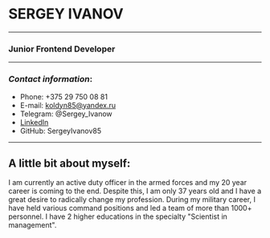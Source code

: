  # **SERGEY IVANOV** 
*****************************
 ### Junior Frontend Developer 
*****************************
 ### *Contact information*: 

* Phone: +375 29 750 08 81
* E-mail: koldyn85@yandex.ru
* Telegram: @Sergey_Ivanow
* [LinkedIn](www.linkedin.com/in/сергей-иванов-a78606210)
* GitHub: SergeyIvanov85
*****************************
## **A little bit about myself:**


I am currently an active duty officer in the armed forces and my 20 year career is coming to the end. Despite this, I am only 37 years old and I have a great desire to radically change my profession.
During my military career, I have held various command positions and led a team of more than 1000+ personnel. I have 2 higher educations in the specialty "Scientist in management".